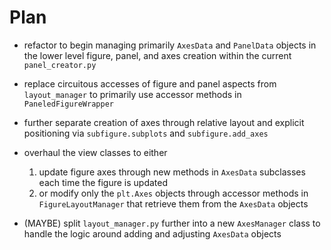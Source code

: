 

# Plan
- refactor to begin managing primarily `AxesData` and `PanelData` objects in the lower level figure, panel, and axes creation within the current `panel_creator.py`
- replace circuitous accesses of figure and panel aspects from `layout_manager` to primarily use accessor methods in `PaneledFigureWrapper`
- further separate creation of axes through relative layout and explicit positioning via `subfigure.subplots` and `subfigure.add_axes`
- overhaul the view classes to either
    1. update figure axes through new methods in `AxesData` subclasses each time the figure is updated
    2. or modify only the `plt.Axes` objects through accessor methods in `FigureLayoutManager` that retrieve them from the `AxesData` objects

- (MAYBE) split `layout_manager.py` further into a new `AxesManager` class to handle the logic around adding and adjusting `AxesData` objects